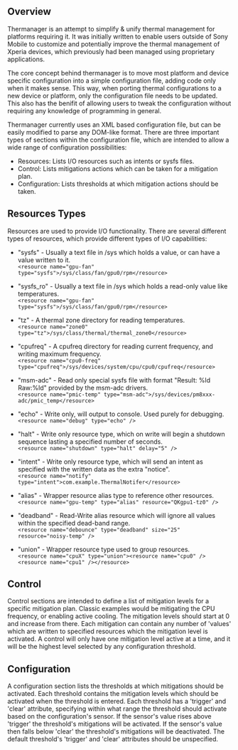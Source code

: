 ## Overview ##
Thermanager is an attempt to simplify & unify thermal management for platforms requiring it.  It was initially written to enable users outside of Sony Mobile to customize and potentially improve the thermal management of Xperia devices, which previously had been managed using proprietary applications.

The core concept behind thermanager is to move most platform and device specific configuration into a simple configuration file, adding code only when it makes sense.  This way, when porting thermal configurations to a new device or platform, only the configuration file needs to be updated.  This also has the benifit of allowing users to tweak the configuration without requiring any knowledge of programming in general.

Thermanager currently uses an XML based configuration file, but can be easily modified to parse any DOM-like format.  There are three important types of sections within the configuration file, which are intended to allow a wide range of configuration possibilities:
* Resources: Lists I/O resources such as intents or sysfs files.
* Control: Lists mitigations actions which can be taken for a mitigation plan.
* Configuration: Lists thresholds at which mitigation actions should be taken.

## Resources Types ##
Resources are used to provide I/O functionality.  There are several different types of resources, which provide different types of I/O capabilities:
* "sysfs" - Usually a text file in /sys which holds a value, or can have a value written to it.  
`<resource name="gpu-fan" type="sysfs">/sys/class/fan/gpu0/rpm</resource>`

* "sysfs_ro" - Usually a text file in /sys which holds a read-only value like temperatures.  
`<resource name="gpu-fan" type="sysfs">/sys/class/fan/gpu0/rpm</resource>`

* "tz" - A thermal zone directory for reading temperatures.  
`<resource name="zone0" type="tz">/sys/class/thermal/thermal_zone0</resource>`

* "cpufreq" - A cpufreq directory for reading current frequency, and writing maximum frequency.  
`<resource name="cpu0-freq" type="cpufreq">/sys/devices/system/cpu/cpu0/cpufreq</resource>`

* "msm-adc" - Read only special sysfs file with format "Result: %ld Raw:%ld" provided by the msm-adc drivers.  
`<resource name="pmic-temp" type="msm-adc">/sys/devices/pm8xxx-adc/pmic_temp</resource>`

* "echo" - Write only, will output to console. Used purely for debugging.  
`<resource name="debug" type="echo" />`

* "halt" - Write only resource type, which on write will begin a shutdown sequence lasting a specified number of seconds.  
`<resource name="shutdown" type="halt" delay="5" />`

* "intent" - Write only resource type, which will send an intent as specified with the written data as the extra "notice".  
`<resource name="notify" type="intent">com.example.ThermalNotifer</resource>`

* "alias" - Wrapper resource alias type to reference other resources.  
`<resource name="gpu-temp" type="alias" resource="QKgpu1-tz0" />`

* "deadband" - Read-Write alias resource which will ignore all values within the specified dead-band range.  
`<resource name="debounce" type="deadband" size="25" resource="noisy-temp" />`

* "union" - Wrapper resource type used to group resources.  
`<resource name="cpuX" type="union"><resource name="cpu0" /><resource name="cpu1" /></resource>`

## Control ##
Control sections are intended to define a list of mitigation levels for a specific mitigation plan. Classic examples would be mitigating the CPU frequency, or enabling active cooling. The mitigation levels should start at 0 and increase from there.  Each mitigation can contain any number of 'values' which are written to specified resources which the mitigation level is activated.  A control will only have one mitigation level active at a time, and it will be the highest level selected by any configuration threshold.

## Configuration ##
A configuration section lists the thresholds at which mitigations should be activated.  Each threshold contains the mitigation levels which should be activated when the threshold is entered. Each threshold has a 'trigger' and 'clear' attribute, specifying within what range the threshold should activate based on the configuration's sensor.  If the sensor's value rises above 'trigger' the threshold's mitigations will be activated. If the sensor's value then falls below 'clear' the threshold's mitigations will be deactivated.  The default threshold's 'trigger' and 'clear' attributes should be unspecified.
